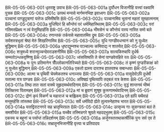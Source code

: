 BR-05-05-063-001	धृतराष्ट्र उवाच
BR-05-05-063-001a	दुर्योधन विजानीहि यत्त्वां वक्ष्यामि पुत्रक
BR-05-05-063-001c	उत्पथं मन्यसे मार्गमनभिज्ञ इवाध्वगः
BR-05-05-063-002a	पञ्चानां पाण्डुपुत्राणां यत्तेजः प्रमिमीषसि
BR-05-05-063-002c	पञ्चानामिव भूतानां महतां सुमहात्मनाम्
BR-05-05-063-003a	युधिष्ठिरं हि कौन्तेयं परं धर्ममिहास्थितम्
BR-05-05-063-003c	परां गतिमसंप्रेक्ष्य न त्वं वेत्तुमिहार्हसि
BR-05-05-063-004a	भीमसेनं च कौन्तेयं यस्य नास्ति समो बले
BR-05-05-063-004c	रणान्तकं तर्कयसे महावातमिव द्रुमः
BR-05-05-063-005a	सर्वशस्त्रभृतां श्रेष्ठं मेरुं शिखरिणामिव
BR-05-05-063-005c	युधि गाण्डीवधन्वानं को नु युध्येत बुद्धिमान्
BR-05-05-063-006a	धृष्टद्युम्नश्च पाञ्चाल्यः कमिवाद्य न शातयेत्
BR-05-05-063-006c	शत्रुमध्ये शरान्मुञ्चन्देवराडशनीमिव
BR-05-05-063-007a	सात्यकिश्चापि दुर्धर्षः सम्मतोऽन्धकवृष्णिषु
BR-05-05-063-007c	ध्वंसयिष्यति ते सेनां पाण्डवेयहिते रतः
BR-05-05-063-008a	यः पुनः प्रतिमानेन त्रीँल्लोकानतिरिच्यते
BR-05-05-063-008c	तं कृष्णं पुण्डरीकाक्षं को नु युध्येत बुद्धिमान्
BR-05-05-063-009a	एकतो ह्यस्य दाराश्च ज्ञातयश्च सबान्धवाः
BR-05-05-063-009c	आत्मा च पृथिवी चेयमेकतश्च धनञ्जयः
BR-05-05-063-010a	वासुदेवोऽपि दुर्धर्षो यतात्मा यत्र पाण्डवः
BR-05-05-063-010c	अविषह्यं पृथिव्यापि तद्बलं यत्र केशवः
BR-05-05-063-011a	तिष्ठ तात सतां वाक्ये सुहृदामर्थवादिनाम्
BR-05-05-063-011c	वृद्धं शान्तनवं भीष्मं तितिक्षस्व पितामहम्
BR-05-05-063-012a	मां च ब्रुवाणं शुश्रूष कुरूणामर्थवादिनम्
BR-05-05-063-012c	द्रोणं कृपं विकर्णं च महाराजं च बाह्लिकम्
BR-05-05-063-013a	एते ह्यपि यथैवाहं मन्तुमर्हसि तांस्तथा
BR-05-05-063-013c	सर्वे धर्मविदो ह्येते तुल्यस्नेहाश्च भारत
BR-05-05-063-014a	यत्तद्विराटनगरे सह भ्रातृभिरग्रतः
BR-05-05-063-014c	उत्सृज्य गाः सुसन्त्रस्तं बलं ते समशीर्यत
BR-05-05-063-015a	यच्चैव तस्मिन्नगरे श्रूयते महदद्भुतम्
BR-05-05-063-015c	एकस्य च बहूनां च पर्याप्तं तन्निदर्शनम्
BR-05-05-063-016a	अर्जुनस्तत्तथाकार्षीत्किं पुनः सर्व एव ते
BR-05-05-063-016c	सभ्रातॄनभिजानीहि वृत्त्या च प्रतिपादय
